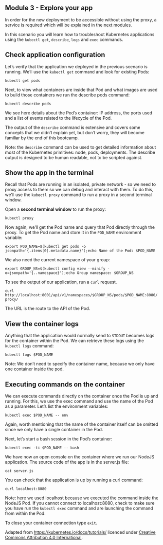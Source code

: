 ## Module 3 - Explore your app

In order for the new deployment to be accessible without using the proxy, a service is required which will be explained in the next modules.

In this scenario you will learn how to troubleshoot Kubernetes applications using the `kubectl get`, `describe`, `logs` and `exec` commands.

## Check application configuration

Let’s verify that the application we deployed in the previous scenario is running.
We’ll use the `kubectl get` command and look for existing Pods:

`kubectl get pods`

Next, to view what containers are inside that Pod and what images are used to build those containers we run the describe pods command:

`kubectl describe pods`

We see here details about the Pod’s container: IP address, the ports used and a list of events related to the lifecycle of the Pod.

The output of the `describe` command is extensive and covers some concepts that we didn’t explain yet, but don’t worry, they will become familiar by the end of this bootcamp.

Note: the `describe` command can be used to get detailed information about most of the Kubernetes primitives: node, pods, deployments.
The describe output is designed to be human readable, not to be scripted against.

## Show the app in the terminal

Recall that Pods are running in an isolated, private network - so we need to proxy access to them so we can debug and interact with them.
To do this, we'll use the `kubectl proxy` command to run a proxy in a second terminal window.

Open a __second terminal window__ to run the proxy:

`kubectl proxy`

Now again, we'll get the Pod name and query that Pod directly through the proxy.
To get the Pod name and store it in the `POD_NAME` environment variable:

`export POD_NAME=$(kubectl get pods -o jsonpath='{.items[0].metadata.name}');echo Name of the Pod: $POD_NAME`

We also need the current namespace of your group:

`export GROUP_NS=$(kubectl config view --minify -o=jsonpath='{..namespace}');echo Group namespace: $GROUP_NS`

To see the output of our application, run a `curl` request.

`curl http://localhost:8001/api/v1/namespaces/$GROUP_NS/pods/$POD_NAME:8080/proxy/`

The URL is the route to the API of the Pod.

## View the container logs

Anything that the application would normally send to `STDOUT` becomes logs for the container within the Pod.
We can retrieve these logs using the `kubectl logs` command:

`kubectl logs $POD_NAME`

Note: We don’t need to specify the container name, because we only have one container inside the pod.

## Executing commands on the container

We can execute commands directly on the container once the Pod is up and running.
For this, we use the exec command and use the name of the Pod as a parameter.
Let’s list the environment variables:

`kubectl exec $POD_NAME -- env`

Again, worth mentioning that the name of the container itself can be omitted since we only have a single container in the Pod.

Next, let’s start a bash session in the Pod’s container:

`kubectl exec -ti $POD_NAME -- bash`

We have now an open console on the container where we run our NodeJS application.
The source code of the app is in the server.js file:

`cat server.js`

You can check that the application is up by running a curl command:

`curl localhost:8080`

Note: here we used localhost because we executed the command inside the NodeJS Pod.
If you cannot connect to localhost:8080, check to make sure you have run the `kubectl exec` command and are launching the command from within the Pod.

To close your container connection type `exit`.

Adapted from https://kubernetes.io/docs/tutorials/ licenced under [Creative Commons Attribution 4.0 International](https://github.com/kubernetes/website/blob/main/LICENSE).
